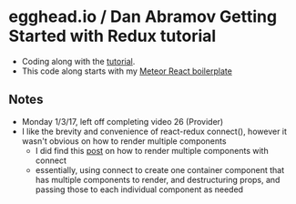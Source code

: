 # egghead.io / Dan Abramov Getting Started with Redux tutorial
* Coding along with the [tutorial](https://egghead.io/courses/getting-started-with-redux).
* This code along starts with my [Meteor React boilerplate](https://github.com/sjm-practice/meteor-react-testing-bp)

## Notes
* Monday 1/3/17, left off completing video 26 (Provider)
* I like the brevity and convenience of react-redux connect(), however it wasn't obvious on how to render multiple components
    * I did find this [post](http://stackoverflow.com/questions/35032204/react-redux-connect-to-multiple-components-best-practices) on how to render multiple components with connect
    * essentially, using connect to create one container component that has multiple components to render, and destructuring props, and passing those to each individual component as needed
